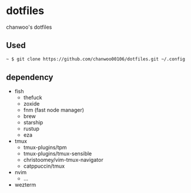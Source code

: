# dotfiles

chanwoo's dotfiles

## Used

```bash
~ $ git clone https://github.com/chanwoo00106/dotfiles.git ~/.config
```

## dependency

- fish
  - thefuck
  - zoxide
  - fnm (fast node manager)
  - brew
  - starship
  - rustup
  - eza
- tmux
  - tmux-plugins/tpm
  - tmux-plugins/tmux-sensible
  - christoomey/vim-tmux-navigator
  - catppuccin/tmux
- nvim
  - ...
- wezterm
